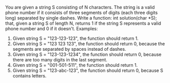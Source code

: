 You are given a string S consisting of N characters.
The string is a valid phone number if it consists of three segments of digits (each three digits long) separated by single dashes.
Write a function:
int solution(char *S);
that, given a string S of length N, returns 1 if the string S represents a valid phone number and 0 if it doesn't.
Examples:
1. Given string S = "123-123-123", the function should return 1.
2. Given string S = "123 123 123", the function should return 0, because the segments are separated by spaces instead of dashes.
3. Given string S = "123-123-1234", the function should return 0, because there are too many digits in the last segment.
4. Given string S = "001-501-511", the function should return 1.
5. Given string S = "123-abc-123", the function should return 0, because S contains letters.
